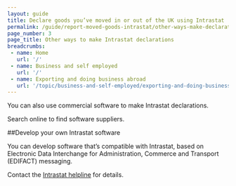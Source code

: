 ```yaml
---
layout: guide
title: Declare goods you’ve moved in or out of the UK using Intrastat
permalink: /guide/report-moved-goods-intrastat/other-ways-make-declaration.html  
page_number: 3
page_title: Other ways to make Intrastat declarations
breadcrumbs:
 - name: Home
   url: '/'
 - name: Business and self employed
   url: '/'
 - name: Exporting and doing business abroad
   url: '/topic/business-and-self-employed/exporting-and-doing-business-abroad.html'  
---
```

You can also use commercial software to make Intrastat declarations. 

Search online to find software suppliers.

##Develop your own Intrastat software

You can develop software that’s compatible with Intrastat, based on Electronic Data Interchange for Administration, Commerce and Transport (EDIFACT) messaging.

Contact the [Intrastat helpline](/https://www.gov.uk/government/organisations/hm-revenue-customs/contact/intrastatlink) for details.
